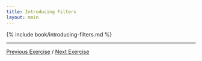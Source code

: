 ```yaml
---
title: Introducing Filters
layout: main
---
```


{% include book/introducing-filters.md %}

---

[Previous Exercise](ex10.html) / [Next Exercise](ex12.html)
